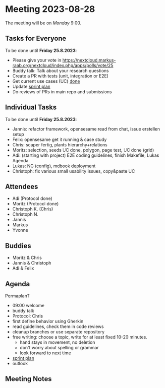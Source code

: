 # Meeting 2023-08-28

The meeting will be on _Monday_ 9:00.

## Tasks for Everyone

To be done until **Friday 25.8.2023**:

- Please give your vote in https://nextcloud.markus-raab.org/nextcloud/index.php/apps/polls/vote/25
- Buddy talk: Talk about your research questions
- Create a PR with tests (unit, integration or E2E)
- Get current use cases (UC) [done](../usecases/README.md)
- Update [sprint plan](https://github.com/orgs/ElektraInitiative/projects/4/)
- Do reviews of PRs in main repo and submissions

## Individual Tasks

To be done until **Friday 25.8.2023**:

- Jannis: refactor framework, opensesame read from chat, issue erstellen setup
- Felix: opensesame get it running & case study
- Chris: scaper fertig, plants hierarchy+relations
- Moritz: selection, seeds UC done, polygon, page test, UC done (grid)
- Adi: (starting with project) E2E coding guidelines, finish Makefile, Lukas Agenda
- Lukas: NC (config), mdbook deployment
- Christoph: fix various small usability issues, copy&paste UC

## Attendees

- Adi (Protocol done)
- Moritz (Protocol done)
- Christoph K. (Chris)
- Christoph N.
- Jannis
- Markus
- Yvonne

## Buddies

- Moritz & Chris
- Jannis & Christoph
- Adi & Felix

## Agenda

PermaplanT

- 09:00 welcome
- buddy talk
- Protocol: Chris
- first define behavior using Gherkin
- read guidelines, check them in code reviews
- cleanup branches or use separate repository
- free writing: choose a topic, write for at least fixed 10-20 minutes.
  - hand stays in movement, no deletion
  - don't worry about spelling or grammar
  - look forward to next time
- [sprint plan](https://github.com/orgs/ElektraInitiative/projects/4/)
- outlook

## Meeting Notes
